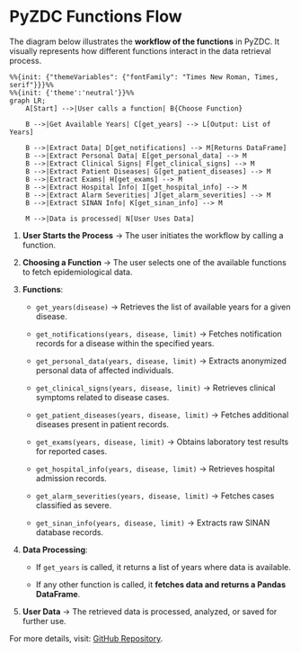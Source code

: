 # **PyZDC Functions Flow**

The diagram below illustrates the **workflow of the functions** in PyZDC. It visually represents how different functions interact in the data retrieval process.

```mermaid
%%{init: {"themeVariables": {"fontFamily": "Times New Roman, Times, serif"}}}%%
%%{init: {'theme':'neutral'}}%%
graph LR;
    A[Start] -->|User calls a function| B{Choose Function}
    
    B -->|Get Available Years| C[get_years] --> L[Output: List of Years]
    
    B -->|Extract Data| D[get_notifications] --> M[Returns DataFrame]
    B -->|Extract Personal Data| E[get_personal_data] --> M
    B -->|Extract Clinical Signs| F[get_clinical_signs] --> M
    B -->|Extract Patient Diseases| G[get_patient_diseases] --> M
    B -->|Extract Exams| H[get_exams] --> M
    B -->|Extract Hospital Info| I[get_hospital_info] --> M
    B -->|Extract Alarm Severities| J[get_alarm_severities] --> M
    B -->|Extract SINAN Info| K[get_sinan_info] --> M
    
    M -->|Data is processed| N[User Uses Data]
```

1. **User Starts the Process** → The user initiates the workflow by calling a function.

2. **Choosing a Function** → The user selects one of the available functions to fetch epidemiological data.

3. **Functions**:

   - `get_years(disease)` → Retrieves the list of available years for a given disease.

   - `get_notifications(years, disease, limit)` → Fetches notification records for a disease within the specified years.

   - `get_personal_data(years, disease, limit)` → Extracts anonymized personal data of affected individuals.

   - `get_clinical_signs(years, disease, limit)` → Retrieves clinical symptoms related to disease cases.

   - `get_patient_diseases(years, disease, limit)` → Fetches additional diseases present in patient records.

   - `get_exams(years, disease, limit)` → Obtains laboratory test results for reported cases.

   - `get_hospital_info(years, disease, limit)` → Retrieves hospital admission records.

   - `get_alarm_severities(years, disease, limit)` → Fetches cases classified as severe.

   - `get_sinan_info(years, disease, limit)` → Extracts raw SINAN database records.

4. **Data Processing**:

   - If `get_years` is called, it returns a list of years where data is available.

   - If any other function is called, it **fetches data and returns a Pandas DataFrame**.

5. **User Data** → The retrieved data is processed, analyzed, or saved for further use.

For more details, visit: [GitHub Repository](https://github.com/GuttoF/dq-sus).
